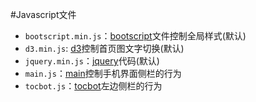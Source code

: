 #Javascript文件

* `bootscript.min.js`：[bootscript](https://getbootstrap.com/)文件控制全局样式(默认)
* `d3.min.js`: [d3](https://d3js.org/)控制首页图文字切换(默认)
* `jquery.min.js`：[jquery](https://jquery.com/)代码(默认)
* `main.js`：[main](https://hexo.io/)控制手机界面侧栏的行为
* `tocbot.js`：[tocbot](https://tscanlin.github.io/tocbot/)左边侧栏的行为
